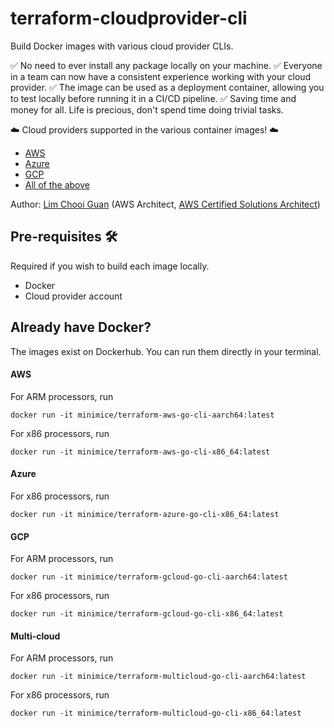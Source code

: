 # terraform-cloudprovider-cli

Build Docker images with various cloud provider CLIs.  

✅ No need to ever install any package locally on your machine.
✅ Everyone in a team can now have a consistent experience working with your cloud provider.
✅ The image can be used as a deployment container, allowing you to test locally before running it in a CI/CD pipeline.
✅ Saving time and money for all.  Life is precious, don't spend time doing trivial tasks.

☁️ Cloud providers supported in the various container images! ☁️

* [AWS](./terraform-aws-go-cli)
* [Azure](./terraform-azure-go-cli)
* [GCP](./terraform-gcloud-go-cli)
* [All of the above](./terraform-multicloud-go-cli)

Author: [Lim Chooi Guan](https://www.linkedin.com/in/cgl88/) (AWS Architect, [AWS Certified Solutions Architect](https://www.credly.com/badges/c54918d6-6370-4099-afa8-122d6d4fa067))

## Pre-requisites 🛠

Required if you wish to build each image locally.

* Docker  
* Cloud provider account 

## Already have Docker?

The images exist on Dockerhub.  You can run them directly in your terminal.

#### AWS
For ARM processors, run
```
docker run -it minimice/terraform-aws-go-cli-aarch64:latest
```
For x86 processors, run
```
docker run -it minimice/terraform-aws-go-cli-x86_64:latest
```
#### Azure
For x86 processors, run
```
docker run -it minimice/terraform-azure-go-cli-x86_64:latest
```
#### GCP
For ARM processors, run
```
docker run -it minimice/terraform-gcloud-go-cli-aarch64:latest
```
For x86 processors, run
```
docker run -it minimice/terraform-gcloud-go-cli-x86_64:latest
```
#### Multi-cloud
For ARM processors, run
```
docker run -it minimice/terraform-multicloud-go-cli-aarch64:latest
```
For x86 processors, run
```
docker run -it minimice/terraform-multicloud-go-cli-x86_64:latest
```
